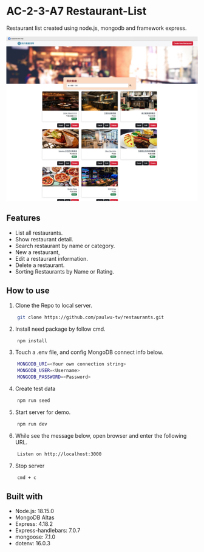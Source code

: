 # AC-2-3-A7 Restaurant-List

Restaurant list created using node.js, mongodb and framework express.

![image](./public//pic/home.jpg)

## Features

- List all restaurants.
- Show restaurant detail.
- Search restaurant by name or category.
- New a restaurant,
- Edit a restaurant information.
- Delete a restaurant.
- Sorting Restaurants by Name or Rating.

## How to use

1. Clone the Repo to local server.
```bash
    git clone https://github.com/paulwu-tw/restaurants.git
```

2. Install need package by follow cmd.
```bash
    npm install
```

3. Touch a .env file, and config MongoDB connect info below.
```bash
    MONGODB_URI=<Your own connection string>
    MONGODB_USER=<Username>
    MONGODB_PASSWORD=<Password>
```

4. Create test data
```bash
    npm run seed
```

5. Start server for demo.
```bash
    npm run dev
```

6. While see the message below, open browser and enter the following URL. 
```bash
    Listen on http://localhost:3000
```

7. Stop server
```bash
    cmd + c
```

## Built with

- Node.js: 18.15.0
- MongoDB Altas
- Express: 4.18.2
- Express-handlebars: 7.0.7
- mongoose: 7.1.0
- dotenv: 16.0.3